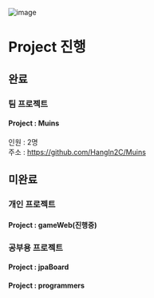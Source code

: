 ![image](https://user-images.githubusercontent.com/105449595/210867828-0ee823f8-5650-42a4-aef7-617bd58d7c71.png)

# Project 진행  
## 완료  
### 팀 프로젝트  
#### Project : Muins  
인원 : 2명  
주소 : https://github.com/HangIn2C/Muins  

## 미완료
### 개인 프로젝트  
#### Project : gameWeb(진행중)



### 공부용 프로젝트
#### Project : jpaBoard

#### Project : programmers
